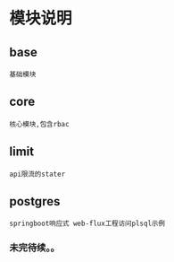 # 模块说明

## base
    基础模块

## core
    核心模块,包含rbac
 
## limit
    api限流的stater
    
## postgres
    springboot响应式 web-flux工程访问plsql示例

### 未完待续。。